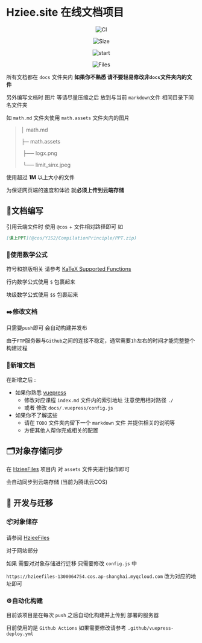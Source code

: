 # Hziee.site 在线文档项目


<div align="center">

![CI](https://github.com/sonderlau/HzieeFiles/workflows/CI/badge.svg)

![Size](https://img.shields.io/github/repo-size/sonderlau/Hziee.site)

![start](https://img.shields.io/github/stars/sonderlau/Hziee.site?style=social)

![Files](https://img.shields.io/github/directory-file-count/sonderlau/Hziee.site/docs?extension=md)



</div>


所有文档都在 `docs` 文件夹内 **如果你不熟悉 请不要轻易修改非`docs`文件夹内的文件** 

另外编写文档时 图片 等请尽量压缩之后 放到与当前 `markdown`文件 相同目录下同名文件夹

如 `math.md` 文件夹使用 `math.assets` 文件夹内的图片

> │ math.md
> 
> ├─  math.assets
> 
> ​      ├──  logx.png
> 
> ​      └──  limit_sinx.jpeg

使用超过 **1M** 以上大小的文件 

为保证网页端的速度和体验 就**必须上传到云端存储** 



## 🧱文档编写

引用云端文件时 使用 `@cos` + 文件相对路径即可 如

```markdown
[课上PPT](@cos/Y1S2/CompilationPrinciple/PPT.zip)
```



### 📐使用数学公式

符号和排版相关 请参考 [KaTeX Supported Functions](https://katex.org/docs/supported.html)

行内数学公式使用 `$` 包裹起来

块级数学公式使用 `$$` 包裹起来



### ✒️修改文档

只需要`push`即可 会自动构建并发布

由于`FTP`服务器与`Github`之间的连接不稳定，通常需要`1`h左右的时间才能完整整个构建过程



### 🎈新增文档

在新增之后 :

- 如果你熟悉 [vuepress](https://vuepress.vuejs.org/zh/guide/) 
  - 修改对应课程 `index.md` 文件内的索引地址 注意使用相对路径 `./`
  - 或者 修改 `docs/.vuepress/config.js`
- 如果你不了解这些
  -  请在 `TODO` 文件夹内留下一个 `markdown` 文件 并提供相关的说明等
  - 方便其他人帮你完成相关的配置



## 🗂对象存储同步

在 [HzieeFiles](https://github.com/sonderlau/HzieeFiles/) 项目内 对 `assets` 文件夹进行操作即可

会自动同步到云端存储 (当前为腾讯云COS)



## :construction: 开发与迁移

### 📦对象储存

请参阅 [HzieeFiles](https://github.com/sonderlau/HzieeFiles/)

对于网站部分

如果 需要对对象存储进行迁移 只需要修改 `config.js` 中 

`https://hzieefiles-1300064754.cos.ap-shanghai.myqcloud.com` 改为对应的地址即可

### ⚙️自动化构建

目前该项目是在每次 `push` 之后自动化构建并上传到 部署的服务器

目前使用的是 `Github Actions` 如果需要修改请参考 `.github/vuepress-deploy.yml`